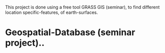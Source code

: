 This project is done using a free tool GRASS GIS (seminar), to find different location specific-features, of earth-surfaces.
# Geospatial-Database (seminar project)..
